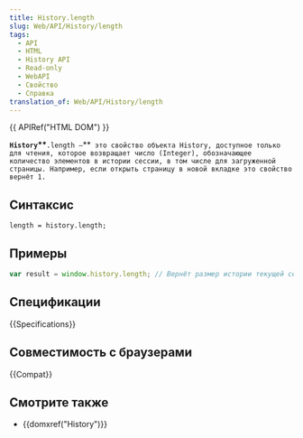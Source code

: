 ```yaml
---
title: History.length
slug: Web/API/History/length
tags:
  - API
  - HTML
  - History API
  - Read-only
  - WebAPI
  - Свойство
  - Справка
translation_of: Web/API/History/length
---
```

{{ APIRef("HTML DOM") }}

**`History`\*\***`.length —`\*\*` это свойство объекта History, доступное только для чтения, которое возвращает число (Integer), обозначающее количество элементов в истории сессии, в том числе для загруженной страницы. Например, если открыть страницу в новой вкладке это свойство вернёт 1.`

## Синтаксис

```
length = history.length;
```

## Примеры

```js
var result = window.history.length; // Вернёт размер истории текущей сессии
```

## Спецификации

{{Specifications}}

## Совместимость с браузерами

{{Compat}}

## Смотрите также

- {{domxref("History")}}
